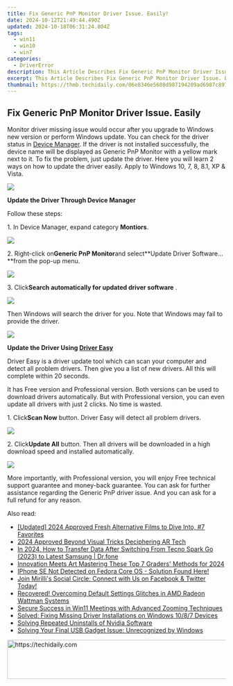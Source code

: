 ```yaml
---
title: Fix Generic PnP Monitor Driver Issue. Easily!
date: 2024-10-12T21:49:44.490Z
updated: 2024-10-18T06:31:24.804Z
tags:
  - win11
  - win10
  - win7
categories:
  - DriverError
description: This Article Describes Fix Generic PnP Monitor Driver Issue. Easily!
excerpt: This Article Describes Fix Generic PnP Monitor Driver Issue. Easily!
thumbnail: https://thmb.techidaily.com/06e8346e5608d987194209ad6987c897b2a9a9792c4b565af91b063377adb915.jpg
---
```


## Fix Generic PnP Monitor Driver Issue. Easily

Monitor driver missing issue would occur after you upgrade to Windows new version or perform Windows update. You can check for the driver status in [Device Manager](https://tools.techidaily.com/drivereasy/download/). If the driver is not installed successfully, the device name will be displayed as Generic PnP Monitor with a yellow mark next to it. To fix the problem, just update the driver. Here you will learn 2 ways on how to update the driver easily. Apply to Windows 10, 7, 8, 8.1, XP & Vista.  
  
![](https://images.drivereasy.com/wp-content/uploads/2016/09/img_57ca4a931d5ef.jpg)

**Update the Driver Through Device Manager**
  
Follow these steps:  
  
1\. In Device Manager, expand category **Montiors**.  
  
![](https://images.drivereasy.com/wp-content/uploads/2016/09/img_57ca4fba53c22.png)

2\. Right-click on**Generic PnP Monitor**and select**Update Driver Software…**from the pop-up menu.  
  
![](https://images.drivereasy.com/wp-content/uploads/2016/09/img_57ca500c7fcfb.png)
  
 3\. Click**Search automatically for updated driver software** .  
  
![](https://images.drivereasy.com/wp-content/uploads/2016/09/img_57ca503163ac5.png)
  
 Then Windows will search the driver for you. Note that Windows may fail to provide the driver.
  
![](https://images.drivereasy.com/wp-content/uploads/2016/09/img_57ca5081d46dd.png)

 **Update the Driver Using [Driver Easy](https://tools.techidaily.com/drivereasy/download/)**
  
Driver Easy is a driver update tool which can scan your computer and detect all problem drivers. Then give you a list of new drivers. All this will complete within 20 seconds.
  
It has Free version and Professional version.  Both versions can be used to download drivers automatically. But with Professional version, you can even update all drivers with just 2 clicks. No time is wasted.  
  
 1\. Click**Scan Now** button. Driver Easy will detect all problem drivers.  
  
![](https://images.drivereasy.com/wp-content/uploads/2017/04/img_5901d480b790f.png)

 2\. Click**Update All** button. Then all drivers will be downloaded in a high download speed and installed automatically.  
  
![](https://images.drivereasy.com/wp-content/uploads/2017/04/img_5901d48d7c41d.jpg)

 More importantly, with Professional version, you will enjoy Free technical support guarantee and money-back guarantee. You can ask for further assistance regarding the Generic PnP driver issue. And you can ask for a full refund for any reason.

<ins class="adsbygoogle"
     style="display:block"
     data-ad-format="autorelaxed"
     data-ad-client="ca-pub-7571918770474297"
     data-ad-slot="1223367746"></ins>

<ins class="adsbygoogle"
     style="display:block"
     data-ad-client="ca-pub-7571918770474297"
     data-ad-slot="8358498916"
     data-ad-format="auto"
     data-full-width-responsive="true"></ins>

<span class="atpl-alsoreadstyle">Also read:</span>
<div><ul>
<li><a href="https://eaxpv-info.techidaily.com/updated-2024-approved-fresh-alternative-films-to-dive-into-7-favorites/"><u>[Updated] 2024 Approved Fresh Alternative Films to Dive Into, #7 Favorites</u></a></li>
<li><a href="https://extra-information.techidaily.com/2024-approved-beyond-visual-tricks-deciphering-ar-tech/"><u>2024 Approved Beyond Visual Tricks Deciphering AR Tech</u></a></li>
<li><a href="https://android-transfer.techidaily.com/in-2024-how-to-transfer-data-after-switching-from-tecno-spark-go-2023-to-latest-samsung-drfone-by-drfone-transfer-from-android-transfer-from-android/"><u>In 2024, How to Transfer Data After Switching From Tecno Spark Go (2023) to Latest Samsung | Dr.fone</u></a></li>
<li><a href="https://fox-direct.techidaily.com/innovation-meets-art-mastering-these-top-7-graders-methods-for-2024/"><u>Innovation Meets Art Mastering These Top 7 Graders' Methods for 2024</u></a></li>
<li><a href="https://driver-error.techidaily.com/1721102086831-iphone-se-not-detected-on-fedora-core-os-solution-found-here/"><u>IPhone SE Not Detected on Fedora Core OS - Solution Found Here!</u></a></li>
<li><a href="https://win-webster.techidaily.com/join-mirillis-social-circle-connect-with-us-on-facebook-and-twitter-today/"><u>Join Mirilli's Social Circle: Connect with Us on Facebook & Twitter Today!</u></a></li>
<li><a href="https://driver-error.techidaily.com/recovered-overcoming-default-settings-glitches-in-amd-radeon-wattman-systems/"><u>Recovered! Overcoming Default Settings Glitches in AMD Radeon Wattman Systems</u></a></li>
<li><a href="https://fox-http.techidaily.com/secure-success-in-win11-meetings-with-advanced-zooming-techniques/"><u>Secure Success in Win11 Meetings with Advanced Zooming Techniques</u></a></li>
<li><a href="https://driver-error.techidaily.com/solved-fixing-missing-driver-installations-on-windows-1087-devices/"><u>Solved: Fixing Missing Driver Installations on Windows 10/8/7 Devices</u></a></li>
<li><a href="https://driver-error.techidaily.com/solving-repeated-uninstalls-of-nvidia-software/"><u>Solving Repeated Uninstalls of Nvidia Software</u></a></li>
<li><a href="https://driver-error.techidaily.com/solving-your-final-usb-gadget-issue-unrecognized-by-windows/"><u>Solving Your Final USB Gadget Issue: Unrecognized by Windows</u></a></li>
</ul></div>

<!-- affiliate ads begin -->
<a href="https://appsumo.8odi.net/c/5597632/2118311/7443" target="_top" id="2118311">
  <img src="//a.impactradius-go.com/display-ad/7443-2118311" border="0" alt="https://techidaily.com" width="728" height="90"/>
</a>
<img height="0" width="0" src="https://appsumo.8odi.net/i/5597632/2118311/7443" style="position:absolute;visibility:hidden;" border="0" />
<!-- affiliate ads end -->

